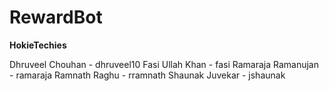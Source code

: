 # RewardBot

**HokieTechies**

Dhruveel Chouhan - dhruveel10
Fasi Ullah Khan - fasi
Ramaraja Ramanujan - ramaraja
Ramnath Raghu - rramnath
Shaunak Juvekar - jshaunak
